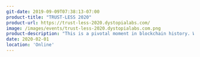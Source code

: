 ```yaml
---
git-date: 2019-09-09T07:38:13-07:00
product-title: "TRUST-LESS 2020"
product-url: https://trust-less-2020.dystopialabs.com/
image: /images/events/trust-less-2020.dystopialabs.com.png
product-description: "This is a pivotal moment in blockchain history. With Ethereum 2.0 & multiple blockchain networks launching early 2020, now's the perfect time for devs to learn about PoS mining & how to build their own staking-as-a-service startup."  
date: 2020-02-01
location: 'Online'
---
```

